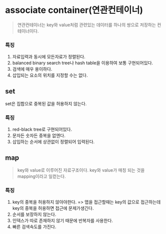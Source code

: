 # associate container(연관컨테이너)
> 연관컨테이너는 key와 value처럼 관련있는 데이터를 하나의 쌍으로 저장하는 컨테이너이다.

### 특징
1. 자료입력과 동시에 모든자료가 정렬된다.
2. balanced binary search tree나 hash table을 이용하여 보통 구현되어있다.
3. 검색에 매우 용이하다. 
4. 삽입되는 요소의 위치를 지정할 수는 없다.


## set
set은 집합으로 중복된 값을 허용하지 않는다.

### 특징
1. red-black tree로 구현되어있다.
2. 문자든 숫자든 중복을 없엔다.
3. 삽입하는 순서에 상관없이 정렬되어 입력된다.

## map
> key와 value로 이루어진 자료구조이다. key와 value가 매칭 되는 것을 mapping이라고 일컫는다.

### 특징
1. key의 중복을 허용하지 않아야한다. => 맵을 접근할때는 key의 값으로 접근하는데 key의 중복을 허용하면 접근에 문제가생긴다.
2. 순서를 보장하지 않는다.
3. 인덱스가 따로 존재하지 않기 때문에 반복자를 사용한다.
4. 빠른 검색속도를 가진다.
